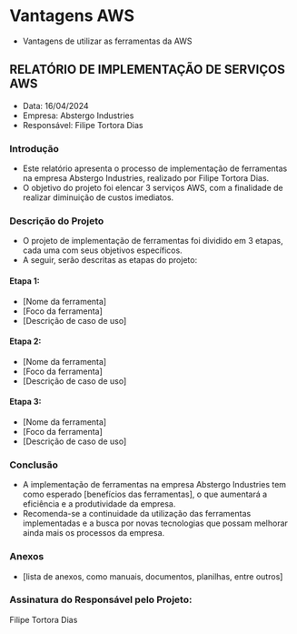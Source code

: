 # Vantagens AWS
- Vantagens de utilizar as ferramentas da AWS

## RELATÓRIO DE IMPLEMENTAÇÃO DE SERVIÇOS AWS
- Data: 16/04/2024 
- Empresa: Abstergo Industries
- Responsável: Filipe Tortora Dias

### Introdução
- Este relatório apresenta o processo de implementação de ferramentas na empresa Abstergo Industries, realizado por Filipe Tortora Dias.
- O objetivo do projeto foi elencar 3 serviços AWS, com a finalidade de realizar diminuição de custos imediatos.

### Descrição do Projeto
- O projeto de implementação de ferramentas foi dividido em 3 etapas, cada uma com seus objetivos específicos.
- A seguir, serão descritas as etapas do projeto:

#### Etapa 1: 
- [Nome da ferramenta]
- [Foco da ferramenta]
- [Descrição de caso de uso]

#### Etapa 2: 
- [Nome da ferramenta]
- [Foco da ferramenta]
- [Descrição de caso de uso]

#### Etapa 3: 
- [Nome da ferramenta]
- [Foco da ferramenta]
- [Descrição de caso de uso]

### Conclusão
- A implementação de ferramentas na empresa Abstergo Industries tem como esperado [benefícios das ferramentas], o que aumentará a eficiência e a produtividade da empresa.
- Recomenda-se a continuidade da utilização das ferramentas implementadas e a busca por novas tecnologias que possam melhorar ainda mais os processos da empresa.

### Anexos
- [lista de anexos, como manuais, documentos, planilhas, entre outros]

### Assinatura do Responsável pelo Projeto:

Filipe Tortora Dias
